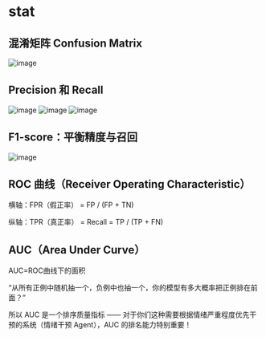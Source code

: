 # stat
## 混淆矩阵 Confusion Matrix
![image](https://github.com/user-attachments/assets/67b613f7-6008-4b4f-af7c-78a2740a76cf)

## Precision 和 Recall
![image](https://github.com/user-attachments/assets/731fb719-523a-4fd5-8521-f99fadb81977)
![image](https://github.com/user-attachments/assets/3c08098c-517b-43a9-8602-38cee75b7f97)
![image](https://github.com/user-attachments/assets/36fa9cd2-cae9-4196-9256-321bd896693f)

## F1-score：平衡精度与召回
![image](https://github.com/user-attachments/assets/6a7e6311-4f9e-4123-978f-7dfee221f41c)

## ROC 曲线（Receiver Operating Characteristic）
横轴：FPR（假正率） = FP / (FP + TN)

纵轴：TPR（真正率） = Recall = TP / (TP + FN)

## AUC（Area Under Curve）
AUC=ROC曲线下的面积

“从所有正例中随机抽一个，负例中也抽一个，你的模型有多大概率把正例排在前面？”

所以 AUC 是一个排序质量指标 —— 对于你们这种需要根据情绪严重程度优先干预的系统（情绪干预 Agent），AUC 的排名能力特别重要！
